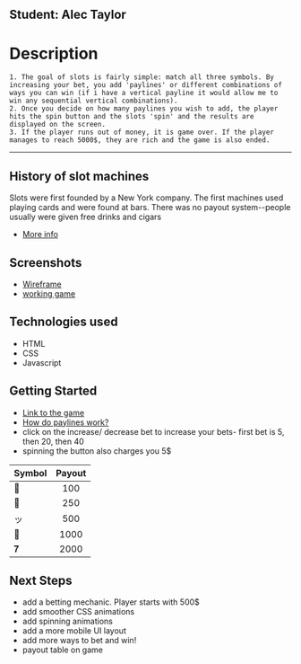 ## Student: Alec Taylor

# Description
    1. The goal of slots is fairly simple: match all three symbols. By increasing your bet, you add 'paylines' or different combinations of ways you can win (if i have a vertical payline it would allow me to win any sequential vertical combinations). 
    2. Once you decide on how many paylines you wish to add, the player hits the spin button and the slots 'spin' and the results are displayed on the screen.
    3. If the player runs out of money, it is game over. If the player manages to reach 5000$, they are rich and the game is also ended. 

***
## History of slot machines
Slots were first founded by a New York company. The first machines used playing cards and were found at bars. There was no payout system--people usually were given free drinks and cigars
* [More info](https://www.online-casinos.com/slots/history/)
## Screenshots
* [Wireframe](assets/imgs/Wirerame_2.png)
* [working game]()
## Technologies used
* HTML
* CSS
* Javascript

## Getting Started
* [Link to the game](https://freshmozzarella.github.io/Project_Slot_Machine/)
* [How do paylines work?](https://www.winkslots.com/blog/slots-paylines/)
*   click on the increase/ decrease bet to increase your bets- first bet is 5, then 20, then 40
* spinning the button also charges you 5$

| Symbol       | Payout          
| ------------- |:-------------:|
| 🍒      | 100 |
| 🍇      | 250      |
| ッ | 500      |
| 💎 | 1000     |
| 𝟕 | 2000      |
## Next Steps

* add a betting mechanic. Player starts with 500$
* add smoother CSS animations 
* add spinning animations
* add a more mobile UI layout 
* add more ways to bet and win!
* payout table on game

<!-- A README.md file with these sections:

☐ <Your game's title>: A description of your game. Background info of the game is a nice touch.

☐ Screenshot(s): Images of your actual game.

Note: if you edit your README.md on the github website editor, you can copy and paste image files directly to your markdown.

☐ Technologies Used: List of the technologies used, e.g., JavaScript, HTML, CSS...

☐ Getting Started: In this section include the link to your deployed game and any instructions you deem important.

☐ Next Steps: Planned future enhancements (icebox items).

Note: Don't underestimate the value of a well crafted README.md. The README.md introduces your project to prospective employers and forms their first impression of your work!

☐ Frequent commits (at least 1 every day) dating back to the very beginning of the project. Never delete you repo to "start over".

Commit messages should be in the present tense, e.g., "Style game board" instead of "Styled game board".

Be sure to create the repo on your personal GitHub account and ensure that it is "public". -->


